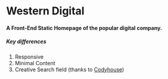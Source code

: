 
# Western Digital
#### A Front-End Static Homepage of the popular digital company.

##### Key differences
1. Responsive
2. Minimal Content
3. Creative Search field (thanks to [Codyhouse](https://codyhouse.co))



